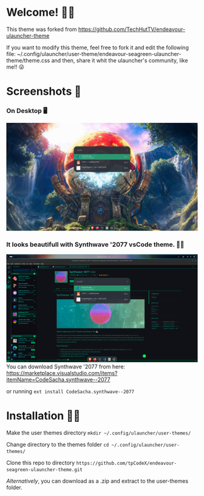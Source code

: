 # Welcome! 🖖🏻

This theme was forked from https://github.com/TechHutTV/endeavour-ulauncher-theme

If you want to modify this theme, feel free to fork it and edit the following file: ~/.config/ulauncher/user-theme/endeavour-seagreen-ulauncher-theme/theme.css and then, share it whit the ulauncher's community, like me!! 😜

# Screenshots 📸

### On Desktop 🖥️
![Screenshot](./screenshot.png?raw=true)

### It looks beautifull with Synthwave '2077 vsCode theme. 🧙‍♂️
![Screenshot](./screenshot-2.png?raw=true)
You can download Synthwave '2077 from here:
https://marketplace.visualstudio.com/items?itemName=CodeSacha.synthwave--2077

or running
`ext install CodeSacha.synthwave--2077`

# Installation 👨‍💻

Make the user themes directory `mkdir ~/.config/ulauncher/user-themes/`

Change directory to the themes folder `cd ~/.config/ulauncher/user-themes/`

Clone this repo to directory `https://github.com/tpCodeX/endeavour-seagreen-ulauncher-theme.git`

_Alternatively_, you can download as a .zip and extract to the user-themes folder.


